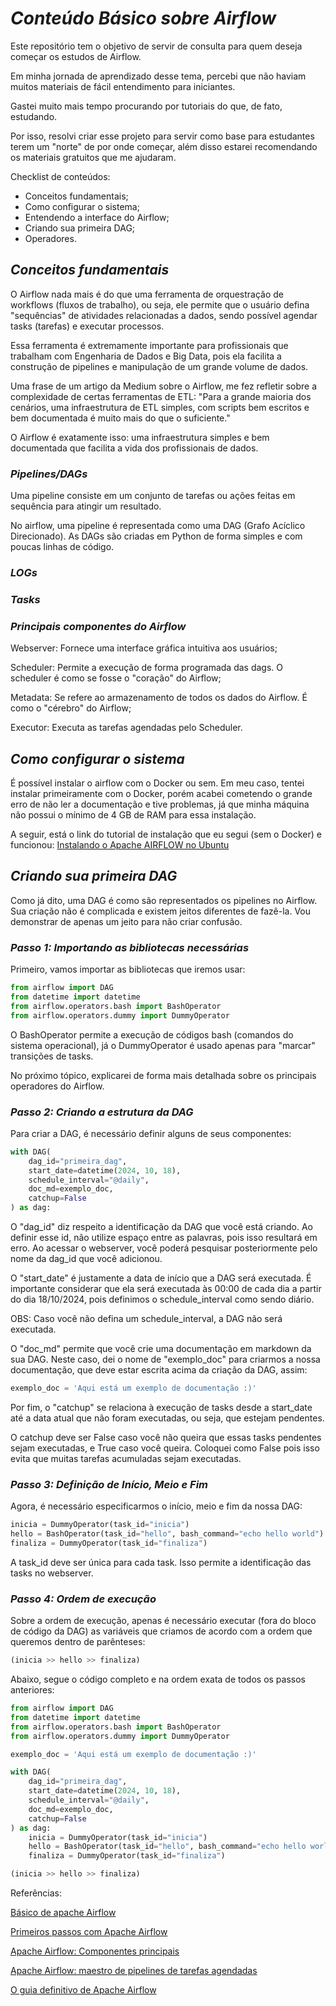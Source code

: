# *Conteúdo Básico sobre Airflow*
<p> Este repositório tem o objetivo de servir de consulta para quem deseja começar os estudos de Airflow.</p>
<p> Em minha jornada de aprendizado desse tema, percebi que não haviam muitos materiais de fácil entendimento para iniciantes. </p>
<p> Gastei muito mais tempo procurando por tutoriais do que, de fato, estudando. </p>
<p> Por isso, resolvi criar esse projeto para servir como base para estudantes terem um "norte" de por onde começar, além disso estarei recomendando os materiais gratuitos que me ajudaram. </p>
<p> Checklist de conteúdos: </p>
<ul>
  <li> Conceitos fundamentais; </li>
  <li> Como configurar o sistema; </li>
  <li> Entendendo a interface do Airflow; </li>
  <li> Criando sua primeira DAG; </li>
  <li> Operadores. </li>
</ul>

## *Conceitos fundamentais*
<p> O Airflow nada mais é do que uma ferramenta de orquestração de workflows (fluxos de trabalho), ou seja, ele permite que o usuário defina "sequências" de atividades relacionadas a dados, sendo possível agendar tasks (tarefas) e executar processos. </p>
<p> Essa ferramenta é extremamente importante para profissionais que trabalham com Engenharia de Dados e Big Data, pois ela facilita a construção de pipelines e manipulação de um grande volume de dados. </p>
<p> Uma frase de um artigo da Medium sobre o Airflow, me fez refletir sobre a complexidade de certas ferramentas de ETL:
"Para a grande maioria dos cenários, uma infraestrutura de ETL simples, com scripts bem escritos e bem documentada é muito mais do que o suficiente."
</p>
<p> O Airflow é exatamente isso: uma infraestrutura simples e bem documentada que facilita a vida dos profissionais de dados.</p>

### *Pipelines/DAGs*
<p> Uma pipeline consiste em um conjunto de tarefas ou ações feitas em sequência para atingir um resultado. </p>
<p> No airflow, uma pipeline é representada como uma DAG (Grafo Acíclico Direcionado). As DAGs são criadas em Python de forma simples e com poucas linhas de código. </p>

### *LOGs*
<p> </p>

### *Tasks*
<p> </p>

### *Principais componentes do Airflow*
<p> Webserver: Fornece uma interface gráfica intuitiva aos usuários; </p>
<p> Scheduler: Permite a execução de forma programada das dags. O scheduler é como se fosse o "coração" do Airflow; </p>
<p> Metadata: Se refere ao armazenamento de todos os dados do Airflow. É como o "cérebro" do Airflow; </p>
<p> Executor: Executa as tarefas agendadas pelo Scheduler. </p>

## *Como configurar o sistema*

<p> É possível instalar o airflow com o Docker ou sem. Em meu caso, tentei instalar primeiramente com o Docker, porém acabei cometendo o grande erro de não ler a documentação e tive problemas, já que minha máquina não possui o mínimo de 4 GB de RAM para essa instalação. </p>
<p> A seguir, está o link do tutorial de instalação que eu segui (sem o Docker) e funcionou: 
  <a href="https://medium.com/@sanchesmil/instalando-o-apache-airflow-no-ubuntu-3eba864882c3"> 
    Instalando o Apache AIRFLOW no Ubuntu 
  </a>
</p>

## *Criando sua primeira DAG*

<p> Como já dito, uma DAG é como são representados os pipelines no Airflow. Sua criação não é complicada e existem jeitos diferentes de fazê-la. Vou demonstrar de apenas um jeito para não criar confusão. </p>

### *Passo 1: Importando as bibliotecas necessárias*
<p> Primeiro, vamos importar as bibliotecas que iremos usar: </p>

```python
from airflow import DAG
from datetime import datetime
from airflow.operators.bash import BashOperator
from airflow.operators.dummy import DummyOperator
```
<p> O BashOperator permite a execução de códigos bash (comandos do sistema operacional), já o DummyOperator é usado apenas para "marcar" transições de tasks. </p>
<p> No próximo tópico, explicarei de forma mais detalhada sobre os principais operadores do Airflow. </p>

### *Passo 2: Criando a estrutura da DAG*
<p> Para criar a DAG, é necessário definir alguns de seus componentes: </p>

```python
with DAG(
    dag_id="primeira_dag",
    start_date=datetime(2024, 10, 18),
    schedule_interval="@daily",
    doc_md=exemplo_doc,
    catchup=False
) as dag:
```
<p> O "dag_id" diz respeito a identificação da DAG que você está criando. Ao definir esse id, não utilize espaço entre as palavras, pois isso resultará em erro. 
Ao acessar o webserver, você poderá pesquisar posteriormente pelo nome da dag_id que você adicionou. </p>
<p> O "start_date" é justamente a data de início que a DAG será executada. 
  É importante considerar que ela será executada às 00:00 de cada dia a partir do dia 18/10/2024, pois definimos o schedule_interval como sendo diário. </p>
<p> OBS: Caso você não defina um schedule_interval, a DAG não será executada. </p>
<p> O "doc_md" permite que você crie uma documentação em markdown da sua DAG. Neste caso, dei o nome de "exemplo_doc" para criarmos a nossa documentação, que deve estar escrita acima da criação da DAG, assim:</p>

```python
exemplo_doc = 'Aqui está um exemplo de documentação :)'
```

<p> Por fim, o "catchup" se relaciona à execução de tasks desde a start_date até a data atual que não foram executadas, ou seja, que estejam pendentes.</p>
<p> O catchup deve ser False caso você não queira que essas tasks pendentes sejam executadas, e True caso você queira. Coloquei como False pois isso evita que muitas tarefas acumuladas sejam executadas. </p>

### *Passo 3: Definição de Início, Meio e Fim*
<p> Agora, é necessário especificarmos o início, meio e fim da nossa DAG: </p>

```python
inicia = DummyOperator(task_id="inicia")
hello = BashOperator(task_id="hello", bash_command="echo hello world")
finaliza = DummyOperator(task_id="finaliza")
```
<p> A task_id deve ser única para cada task. Isso permite a identificação das tasks no webserver. </p>

### *Passo 4: Ordem de execução*
<p> Sobre a ordem de execução, apenas é necessário executar (fora do bloco de código da DAG) as variáveis que criamos de acordo com a ordem que queremos dentro de parênteses: </p>

```python
(inicia >> hello >> finaliza)
```
<p> Abaixo, segue o código completo e na ordem exata de todos os passos anteriores: </p>

```python
from airflow import DAG
from datetime import datetime
from airflow.operators.bash import BashOperator
from airflow.operators.dummy import DummyOperator

exemplo_doc = 'Aqui está um exemplo de documentação :)'

with DAG(
    dag_id="primeira_dag",
    start_date=datetime(2024, 10, 18),
    schedule_interval="@daily",
    doc_md=exemplo_doc,
    catchup=False
) as dag:
    inicia = DummyOperator(task_id="inicia")
    hello = BashOperator(task_id="hello", bash_command="echo hello world")
    finaliza = DummyOperator(task_id="finaliza")

(inicia >> hello >> finaliza)
```

<p> Referências: 
 <p>
  <a href="https://www.anselme.com.br/2023/08/09/o-basico-de-apache-airflow/#:~:text=O%20que%20%C3%A9%20DAG,-DAG%20%C3%A9%20o&text=O%20b%C3%A1sico%20do%20Apache%20Airflow%20inclui%20destacar%20que%20h%C3%A1%20uma,orquestradores%2C%20como%20o%20Apache%20Oozie."> 
    Básico de apache Airflow
  </a>
 </p>
 <p>
  <a href="https://medium.com/data-hackers/primeiros-passos-com-o-apache-airflow-etl-f%C3%A1cil-robusto-e-de-baixo-custo-f80db989edae"> 
    Primeiros passos com Apache Airflow 
  </a>
 </p>
 <p> 
   <a href="https://docs.tecnisys.com.br/tdp/2.2.0/03-tdp-conceitos/tdp-airflow.html"> 
     Apache Airflow: Componentes principais
   </a>
 </p>
 <p>
  <a href="https://ilegra.com/blog/apache-airflow-maestro-de-pipelines-de-tarefas-agendadas/#:~:text=O%20que%20o%20Airflow%20%C3%A9,de%20sequenciamento%20definidas%2C%20chamados%20DAGs.">
    Apache Airflow: maestro de pipelines de tarefas agendadas
  </a>
 </p>
 <p>
   <a href="https://innowise.com/pt/blog/apache-airflow-introduction/"> 
   O guia definitivo de Apache Airflow
   </a>
 </p>
</p>
